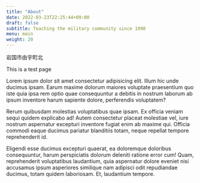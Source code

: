 ```yaml
---
title: "About"
date: 2022-03-23T22:25:44+09:00
draft: false
subtitle: Teaching the military community since 1998
menu: main
weight: 20
---
```

岩国市由宇町北

This is a test page


Lorem ipsum dolor sit amet consectetur adipisicing elit. Illum hic unde ducimus ipsam. Earum maxime dolorum maiores voluptate praesentium quo iste quia ipsa rem optio quae consequuntur a debitis in nostrum laborum ab ipsum inventore harum sapiente dolore, perferendis voluptatem?

Rerum quibusdam molestias voluptatibus quae ipsam. Ex officia veniam sequi quidem explicabo ad! Autem consectetur placeat molestiae vel, iure nostrum aspernatur excepturi inventore fugiat enim ab maxime qui. Officia commodi eaque ducimus pariatur blanditiis totam, neque repellat tempore reprehenderit id.

Eligendi esse ducimus excepturi quaerat, ea doloremque doloribus consequuntur, harum perspiciatis dolorum deleniti ratione error cum! Quam, reprehenderit voluptatibus laudantium, quia aspernatur dolore eveniet nisi accusamus ipsum asperiores similique nam adipisci odit repudiandae ducimus, totam quidem laboriosam. Et, laudantium tempore.
